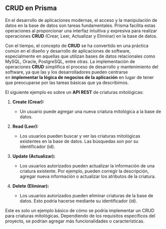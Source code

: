 ## CRUD en Prisma

En el desarrollo de aplicaciones modernas, el acceso y la manipulación de datos en la base de datos son tareas fundamentales. Prisma facilita estas operaciones al proporcionar una interfaz intuitiva y expresiva para realizar operaciones **CRUD** (Crear, Leer, Actualizar y Eliminar) en la base de datos.

Con el tiempo, el concepto de **CRUD** se ha convertido en una práctica común en el diseño y desarrollo de aplicaciones de software, especialmente en aquellas que utilizan bases de datos relacionales como MySQL, Oracle, PostgreSQL, entre otras. La implementación de operaciones **CRUD** simplifica el proceso de desarrollo y mantenimiento del software, ya que las y los desarrolladores pueden centrarse en **implementar la lógica de negocios de la aplicación** en lugar de tener que preocuparse por las tareas básicas que ya describimos.

El siguiente ejemplo es sobre un **API REST** de criaturas mitológicas:

1. **Create (Crear):**
   - Un usuario puede agregar una nueva criatura mitológica a la base de datos.

2. **Read (Leer):**
   - Los usuarios pueden buscar y ver las criaturas mitológicas existentes en la base de datos. Las búsquedas son por su identificador (id). 

3. **Update (Actualizar):**
   - Los usuarios autorizados pueden actualizar la información de una criatura existente. Por ejemplo, pueden corregir la descripción, agregar nueva información o actualizar los atributos de la criatura.

4. **Delete (Eliminar):**
   - Los usuarios autorizados pueden eliminar criaturas de la base de datos. Esto podría hacerse mediante su identificador (id).

Este es solo un ejemplo básico de cómo se podría implementar un CRUD para criaturas mitológicas. Dependiendo de los requisitos específicos del proyecto, se podrían agregar más funcionalidades o características.
